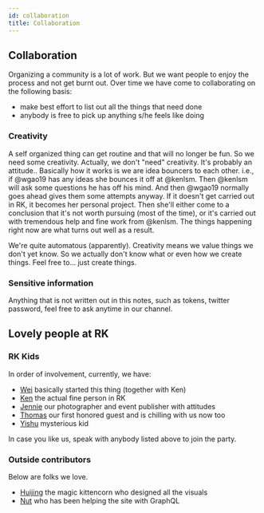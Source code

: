 ```yaml
---
id: collaboration
title: Collaboration
---
```


## Collaboration

Organizing a community is a lot of work. But we want people to enjoy the process and not get burnt out. Over time we have come to collaborating on the following basis:

- make best effort to list out all the things that need done
- anybody is free to pick up anything s/he feels like doing

### Creativity

A self organized thing can get routine and that will no longer be fun. So we need some creativity. Actually, we don't "need" creativity. It's probably an attitude.. Basically how it works is we are idea bouncers to each other. i.e., if @wgao19 has any ideas she bounces it off at @kenlsm. Then @kenlsm will ask some questions he has off his mind. And then @wgao19 normally goes ahead gives them some attempts anyway. If it doesn't get carried out in RK, it becomes her personal project. Then she'll either come to a conclusion that it's not worth pursuing (most of the time), or it's carried out with tremendous help and fine work from @kenlsm. The things happening right now are what turns out well as a result.

We're quite automatous (apparently). Creativity means we value things we don't yet know. So we actually don't know what or even how we create things. Feel free to... just create things.

### Sensitive information

Anything that is not written out in this notes, such as tokens, twitter password, feel free to ask anytime in our channel.

## Lovely people at RK

### RK Kids

In order of involvement, currently, we have:

- [Wei](https://twitter.com/wgao19) basically started this thing (together with Ken)
- [Ken](https://twitter.com/kenleesm) the actual fine person in RK
- [Jennie](https://twitter.com/jyee721) our photographer and event publisher with attitudes
- [Thomas](https://twitter.com/th__chia) our first honored guest and is chilling with us now too
- [Yishu](https://twitter.com/yishusee) mysterious kid

In case you like us, speak with anybody listed above to join the party.

### Outside contributors

Below are folks we love.

- [Huijing](https://twitter.com/hj_chen) the magic kittencorn who designed all the visuals
- [Nut](https://github.com/nutstick) who has been helping the site with GraphQL
